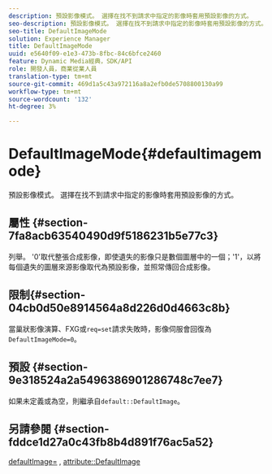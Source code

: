 ```yaml
---
description: 預設影像模式。 選擇在找不到請求中指定的影像時套用預設影像的方式。
seo-description: 預設影像模式。 選擇在找不到請求中指定的影像時套用預設影像的方式。
seo-title: DefaultImageMode
solution: Experience Manager
title: DefaultImageMode
uuid: e5640f09-e1e3-473b-8fbc-84c6bfce2460
feature: Dynamic Media經典，SDK/API
role: 開發人員，商業從業人員
translation-type: tm+mt
source-git-commit: 469d1a5c43a972116a8a2efb0de5708800130a99
workflow-type: tm+mt
source-wordcount: '132'
ht-degree: 3%

---
```



# DefaultImageMode{#defaultimagemode}

預設影像模式。 選擇在找不到請求中指定的影像時套用預設影像的方式。

## 屬性 {#section-7fa8acb63540490d9f5186231b5e77c3}

列舉。 &#39;0&#39;取代整張合成影像，即使遺失的影像只是數個圖層中的一個；&#39;1&#39;，以將每個遺失的圖層來源影像取代為預設影像，並照常傳回合成影像。

## 限制{#section-04cb0d50e8914564a8d226d0d4663c8b}

當巢狀影像演算、FXG或`req=set`請求失敗時，影像伺服會回復為`DefaultImageMode=0`。

## 預設 {#section-9e318524a2a5496386901286748c7ee7}

如果未定義或為空，則繼承自`default::DefaultImage`。

## 另請參閱 {#section-fddce1d27a0c43fb8b4d891f76ac5a52}

[defaultImage=](../../../../../is-api/image-catalog/image-serving-api-ref/c-image-catalog-reference/c-attributes-reference/r-is-cat-defaultimage.md#reference-8e9900e129f54ed68462a3c2fc3bc433) ,  [attribute::DefaultImage](../../../../../is-api/http-ref/image-serving-api-ref/c-http-protocol-reference/c-command-reference/r-is-http-defaultimage.md#reference-209aa6ce830f490483412eb26af67fd2)
